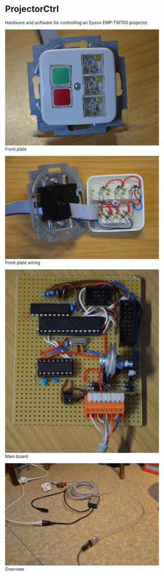 ProjectorCtrl
=============

Hardware and software for controlling an Epson EMP-TW700 projector.

![](Front.jpg)
Front plate

![](Front2.jpg)
Front plate wiring

![](Mainboard.jpg)
Main board

![](Overview.jpg)
Overview

